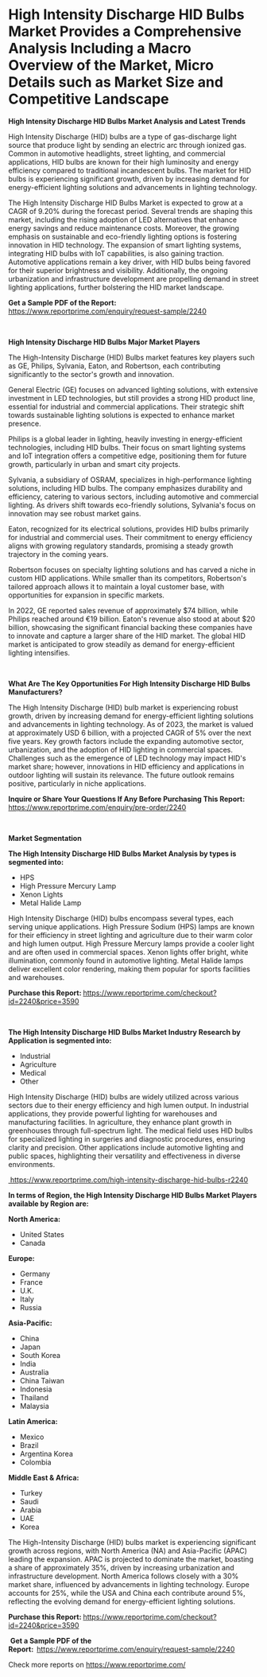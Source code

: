 <p><h1>High Intensity Discharge HID Bulbs Market Provides a Comprehensive Analysis Including a Macro Overview of the Market, Micro Details such as Market Size and Competitive Landscape</h1></p><p><strong>High Intensity Discharge HID Bulbs Market Analysis and Latest Trends</strong></p>
<p><p>High Intensity Discharge (HID) bulbs are a type of gas-discharge light source that produce light by sending an electric arc through ionized gas. Common in automotive headlights, street lighting, and commercial applications, HID bulbs are known for their high luminosity and energy efficiency compared to traditional incandescent bulbs. The market for HID bulbs is experiencing significant growth, driven by increasing demand for energy-efficient lighting solutions and advancements in lighting technology. </p><p>The High Intensity Discharge HID Bulbs Market is expected to grow at a CAGR of 9.20% during the forecast period. Several trends are shaping this market, including the rising adoption of LED alternatives that enhance energy savings and reduce maintenance costs. Moreover, the growing emphasis on sustainable and eco-friendly lighting options is fostering innovation in HID technology. The expansion of smart lighting systems, integrating HID bulbs with IoT capabilities, is also gaining traction. Automotive applications remain a key driver, with HID bulbs being favored for their superior brightness and visibility. Additionally, the ongoing urbanization and infrastructure development are propelling demand in street lighting applications, further bolstering the HID market landscape.</p></p>
<p><strong>Get a Sample PDF of the Report:&nbsp;</strong> <a href="https://www.reportprime.com/enquiry/request-sample/2240?utm_campaign=1902&utm_medium=2&utm_source=Github&utm_content=ia&utm_term=18032025&utm_id=high-intensity-discharge-hid-bulbs">https://www.reportprime.com/enquiry/request-sample/2240</a></p>
<p>&nbsp;</p>
<p><strong>High Intensity Discharge HID Bulbs Major Market Players</strong></p>
<p><p>The High-Intensity Discharge (HID) Bulbs market features key players such as GE, Philips, Sylvania, Eaton, and Robertson, each contributing significantly to the sector's growth and innovation. </p><p>General Electric (GE) focuses on advanced lighting solutions, with extensive investment in LED technologies, but still provides a strong HID product line, essential for industrial and commercial applications. Their strategic shift towards sustainable lighting solutions is expected to enhance market presence.</p><p>Philips is a global leader in lighting, heavily investing in energy-efficient technologies, including HID bulbs. Their focus on smart lighting systems and IoT integration offers a competitive edge, positioning them for future growth, particularly in urban and smart city projects.</p><p>Sylvania, a subsidiary of OSRAM, specializes in high-performance lighting solutions, including HID bulbs. The company emphasizes durability and efficiency, catering to various sectors, including automotive and commercial lighting. As drivers shift towards eco-friendly solutions, Sylvania's focus on innovation may see robust market gains.</p><p>Eaton, recognized for its electrical solutions, provides HID bulbs primarily for industrial and commercial uses. Their commitment to energy efficiency aligns with growing regulatory standards, promising a steady growth trajectory in the coming years.</p><p>Robertson focuses on specialty lighting solutions and has carved a niche in custom HID applications. While smaller than its competitors, Robertson's tailored approach allows it to maintain a loyal customer base, with opportunities for expansion in specific markets.</p><p>In 2022, GE reported sales revenue of approximately $74 billion, while Philips reached around €19 billion. Eaton's revenue also stood at about $20 billion, showcasing the significant financial backing these companies have to innovate and capture a larger share of the HID market. The global HID market is anticipated to grow steadily as demand for energy-efficient lighting intensifies.</p></p>
<p>&nbsp;</p>
<p><strong>What Are The Key Opportunities For High Intensity Discharge HID Bulbs Manufacturers?</strong></p>
<p><p>The High Intensity Discharge (HID) bulb market is experiencing robust growth, driven by increasing demand for energy-efficient lighting solutions and advancements in lighting technology. As of 2023, the market is valued at approximately USD 6 billion, with a projected CAGR of 5% over the next five years. Key growth factors include the expanding automotive sector, urbanization, and the adoption of HID lighting in commercial spaces. Challenges such as the emergence of LED technology may impact HID's market share; however, innovations in HID efficiency and applications in outdoor lighting will sustain its relevance. The future outlook remains positive, particularly in niche applications.</p></p>
<p><strong>Inquire or Share Your Questions If Any Before Purchasing This Report:</strong> <a href="https://www.reportprime.com/enquiry/pre-order/2240?utm_campaign=1902&utm_medium=2&utm_source=Github&utm_content=ia&utm_term=18032025&utm_id=high-intensity-discharge-hid-bulbs">https://www.reportprime.com/enquiry/pre-order/2240</a></p>
<p>&nbsp;</p>
<p><strong>Market Segmentation</strong></p>
<p><strong>The High Intensity Discharge HID Bulbs Market Analysis by types is segmented into:</strong></p>
<p><ul><li>HPS</li><li>High Pressure Mercury Lamp</li><li>Xenon Lights</li><li>Metal Halide Lamp</li></ul></p>
<p><p>High Intensity Discharge (HID) bulbs encompass several types, each serving unique applications. High Pressure Sodium (HPS) lamps are known for their efficiency in street lighting and agriculture due to their warm color and high lumen output. High Pressure Mercury lamps provide a cooler light and are often used in commercial spaces. Xenon lights offer bright, white illumination, commonly found in automotive lighting. Metal Halide lamps deliver excellent color rendering, making them popular for sports facilities and warehouses.</p></p>
<p><strong>Purchase this Report:&nbsp;</strong><a href="https://www.reportprime.com/checkout?id=2240&price=3590&utm_campaign=1902&utm_medium=2&utm_source=Github&utm_content=ia&utm_term=18032025&utm_id=high-intensity-discharge-hid-bulbs">https://www.reportprime.com/checkout?id=2240&price=3590</a></p>
<p>&nbsp;</p>
<p><strong>The High Intensity Discharge HID Bulbs Market Industry Research by Application is segmented into:</strong></p>
<p><ul><li>Industrial</li><li>Agriculture</li><li>Medical</li><li>Other</li></ul></p>
<p><p>High Intensity Discharge (HID) bulbs are widely utilized across various sectors due to their energy efficiency and high lumen output. In industrial applications, they provide powerful lighting for warehouses and manufacturing facilities. In agriculture, they enhance plant growth in greenhouses through full-spectrum light. The medical field uses HID bulbs for specialized lighting in surgeries and diagnostic procedures, ensuring clarity and precision. Other applications include automotive lighting and public spaces, highlighting their versatility and effectiveness in diverse environments.</p></p>
<p><a href="https://www.reportprime.com/high-intensity-discharge-hid-bulbs-r2240?utm_campaign=1902&utm_medium=2&utm_source=Github&utm_content=ia&utm_term=18032025&utm_id=high-intensity-discharge-hid-bulbs">&nbsp;https://www.reportprime.com/high-intensity-discharge-hid-bulbs-r2240</a></p>
<p><strong>In terms of Region, the High Intensity Discharge HID Bulbs Market Players available by Region are:</strong></p>
<p>
    <p> <strong> North America: </strong>
        <ul>
            <li>United States</li>
            <li>Canada</li>
        </ul>
        </p> 
    <p> <strong> Europe: </strong>
        <ul>
            <li>Germany</li>
            <li>France</li>
            <li>U.K.</li>
            <li>Italy</li>
            <li>Russia</li>
        </ul>
        </p> 
    <p> <strong> Asia-Pacific: </strong>
        <ul>
            <li>China</li>
            <li>Japan</li>
            <li>South Korea</li>
            <li>India</li>
            <li>Australia</li>
            <li>China Taiwan</li>
            <li>Indonesia</li>
            <li>Thailand</li>
            <li>Malaysia</li>
        </ul>
        </p> 
    <p> <strong> Latin America: </strong>
        <ul>
            <li>Mexico</li>
            <li>Brazil</li>
            <li>Argentina Korea</li>
            <li>Colombia</li>
        </ul>
        </p> 
    <p> <strong> Middle East & Africa: </strong>
        <ul>
            <li>Turkey</li>
            <li>Saudi</li>
            <li>Arabia</li>
            <li>UAE</li>
            <li>Korea</li>
        </ul>
    </p>
    </p>
<p><p>The High-Intensity Discharge (HID) bulbs market is experiencing significant growth across regions, with North America (NA) and Asia-Pacific (APAC) leading the expansion. APAC is projected to dominate the market, boasting a share of approximately 35%, driven by increasing urbanization and infrastructure development. North America follows closely with a 30% market share, influenced by advancements in lighting technology. Europe accounts for 25%, while the USA and China each contribute around 5%, reflecting the evolving demand for energy-efficient lighting solutions.</p></p>
<p><strong>Purchase this Report: </strong><a href="https://www.reportprime.com/checkout?id=2240&price=3590&utm_campaign=1902&utm_medium=2&utm_source=Github&utm_content=ia&utm_term=18032025&utm_id=high-intensity-discharge-hid-bulbs">https://www.reportprime.com/checkout?id=2240&price=3590</a></p>
<p>&nbsp;<strong>Get a Sample PDF of the Report:&nbsp;&nbsp;</strong><a href="https://www.reportprime.com/enquiry/request-sample/2240?utm_campaign=1902&utm_medium=2&utm_source=Github&utm_content=ia&utm_term=18032025&utm_id=high-intensity-discharge-hid-bulbs">https://www.reportprime.com/enquiry/request-sample/2240</a></p>
<p><strong></strong></p>
<p>Check more reports on <a href="https://www.reportprime.com/?utm_campaign=1902&utm_medium=2&utm_source=Github&utm_content=ia&utm_term=18032025&utm_id=high-intensity-discharge-hid-bulbs">https://www.reportprime.com/</a></p>